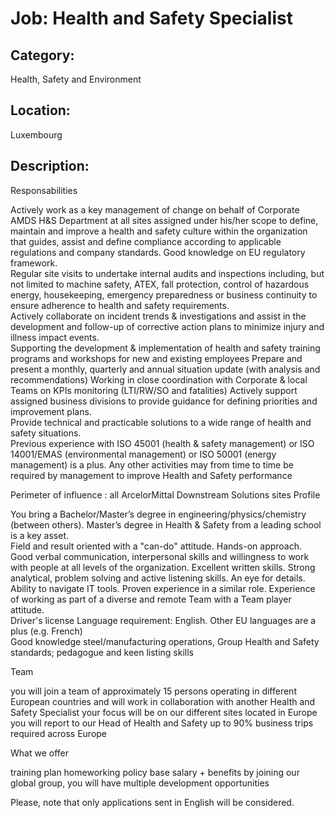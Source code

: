 # Job: Health and Safety Specialist
## Category: 
Health, Safety and Environment
## Location: 
Luxembourg
## Description:
Responsabilities

Actively work as a key management of change on behalf of Corporate AMDS H&S Department at all sites assigned under his/her scope to define, maintain and improve a health and safety culture within the organization that guides, assist and define compliance according to applicable regulations and company standards. Good knowledge on EU regulatory framework.                                                                         
Regular site visits to undertake internal audits and inspections including, but not limited to machine safety, ATEX, fall protection, control of hazardous energy, housekeeping, emergency preparedness or business continuity to ensure adherence to health and safety requirements.                                             
Actively collaborate on incident trends & investigations and assist in the development and follow-up of corrective action plans to minimize injury and illness impact events.                                   
Supporting the development & implementation of health and safety training programs and workshops for new and existing employees
Prepare and present a monthly, quarterly and annual situation update (with analysis and recommendations)
Working in close coordination with Corporate & local Teams on KPIs monitoring (LTI/RW/SO and fatalities)
Actively support assigned business divisions to provide guidance for defining priorities and improvement plans.                           
Provide technical and practicable solutions to a wide range of health and safety situations.                  
Previous experience with ISO 45001 (health & safety management) or ISO 14001/EMAS (environmental management) or ISO 50001 (energy management) is a plus.
Any other activities may from time to time be required by management to improve Health and Safety performance

Perimeter of influence : all ArcelorMittal Downstream Solutions sites
Profile

You bring a Bachelor/Master’s degree in engineering/physics/chemistry (between others).
Master’s degree in Health & Safety from a leading school is a key asset.                                                    
Field and result oriented with a "can-do" attitude. Hands-on approach. 
Good verbal communication, interpersonal skills and willingness to work with people at all levels of the organization.
Excellent written skills. 
Strong analytical, problem solving and active listening skills.
An eye for details.                                                                                                                               
Ability to navigate IT tools.
Proven experience in a similar role. 
Experience of working as part of a diverse and remote Team with a Team player attitude.                          
Driver's license
Language requirement: English. Other EU languages are a plus (e.g. French)                                            
Good knowledge steel/manufacturing operations, Group Health and Safety standards; pedagogue and keen listing skills

Team

you will join a team of approximately 15 persons operating in different European countries and will work in collaboration with another Health and Safety Specialist
your focus will be on our different sites located in Europe
you will report to our Head of Health and Safety 
up to 90% business trips required across Europe

What we offer

training plan
homeworking policy
base salary + benefits
by joining our global group, you will have multiple development opportunities

Please, note that only applications sent in English will be considered.  
